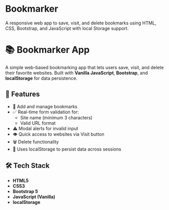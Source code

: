 # Bookmarker
A responsive web app to save, visit, and delete bookmarks using HTML, CSS, Bootstrap, and JavaScript with local Storage support.
# 📚 Bookmarker App

A simple web-based bookmarking app that lets users save, visit, and delete their favorite websites. Built with **Vanilla JavaScript**, **Bootstrap**, and **localStorage** for data persistence.

## 🚀 Features

- 🔖 Add and manage bookmarks
- ✅ Real-time form validation for:
  - Site name (minimum 3 characters)
  - Valid URL format
- ⚠️ Modal alerts for invalid input
- 👁️ Quick access to websites via Visit button
- 🗑️ Delete functionality
- 💾 Uses localStorage to persist data across sessions

## 🛠️ Tech Stack

- **HTML5**
- **CSS3**
- **Bootstrap 5**
- **JavaScript (Vanilla)**
- **localStorage**




